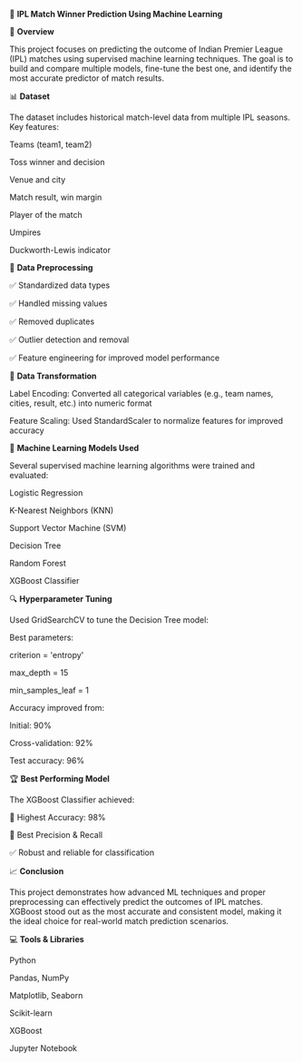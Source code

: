 🏏 **IPL Match Winner Prediction Using Machine Learning**

📌 **Overview**

This project focuses on predicting the outcome of Indian Premier League (IPL) matches using supervised machine learning techniques. The goal is to build and compare multiple models, fine-tune the best one, and identify the most accurate predictor of match results.

📊 **Dataset**

The dataset includes historical match-level data from multiple IPL seasons.
Key features:


Teams (team1, team2)

Toss winner and decision

Venue and city

Match result, win margin

Player of the match

Umpires

Duckworth-Lewis indicator

🔧 **Data Preprocessing**

✅ Standardized data types

✅ Handled missing values

✅ Removed duplicates

✅ Outlier detection and removal

✅ Feature engineering for improved model performance

🔄 **Data Transformation**

Label Encoding: Converted all categorical variables (e.g., team names, cities, result, etc.) into numeric format

Feature Scaling: Used StandardScaler to normalize features for improved accuracy

🤖 **Machine Learning Models Used**

Several supervised machine learning algorithms were trained and evaluated:

Logistic Regression

K-Nearest Neighbors (KNN)

Support Vector Machine (SVM)

Decision Tree

Random Forest

XGBoost Classifier

🔍 **Hyperparameter Tuning**

Used GridSearchCV to tune the Decision Tree model:

Best parameters:

criterion = 'entropy'

max_depth = 15

min_samples_leaf = 1

Accuracy improved from:

Initial: 90%

Cross-validation: 92%

Test accuracy: 96%

🏆 **Best Performing Model**

The XGBoost Classifier achieved:

🔹 Highest Accuracy: 98%

🔹 Best Precision & Recall

✅ Robust and reliable for classification

📈 **Conclusion**

This project demonstrates how advanced ML techniques and proper preprocessing can effectively predict the outcomes of IPL matches.
XGBoost stood out as the most accurate and consistent model, making it the ideal choice for real-world match prediction scenarios.

💻 **Tools & Libraries**

Python

Pandas, NumPy

Matplotlib, Seaborn

Scikit-learn

XGBoost

Jupyter Notebook
